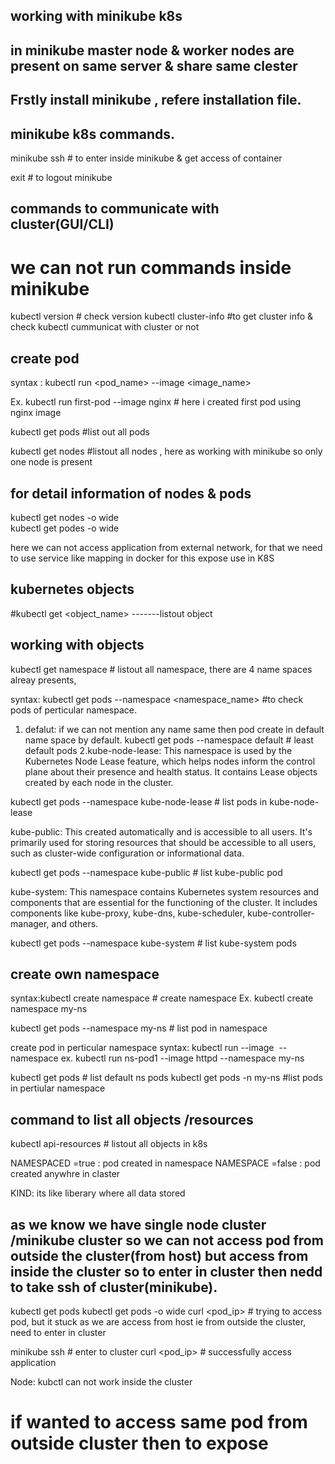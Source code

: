 ## working with minikube k8s
## in minikube master node & worker nodes are present on same server & share same clester

## Frstly install minikube , refere installation file.

## minikube k8s commands.

minikube ssh              # to enter inside minikube & get access of container

exit   # to logout minikube
## commands to communicate with cluster(GUI/CLI)
# we can not run commands inside minikube

 kubectl version        # check version
 kubectl cluster-info       #to get cluster info & check kubectl cummunicat with cluster or not 

 ## create pod
 syntax : kubectl run <pod_name> --image <image_name>

 Ex. 
 kubectl run first-pod --image nginx                        # here i created first pod using nginx image

 kubectl get pods              #list out all pods

kubectl get nodes     #listout all nodes , here as working with minikube so only one node is present

## for detail information of nodes & pods
kubectl get nodes -o wide         
kubectl get podes -o wide

here we can not access application from external network, for that we need to use service like mapping in docker for this expose use in K8S

## kubernetes objects
#kubectl get <object_name>   -------listout object

## working with objects

kubectl get namespace                    # listout all namespace, 
there are 4 name spaces alreay presents,

syntax: kubectl get pods --namespace <namespace_name>  #to check pods of perticular namespace.

1. defalut: if we can not mention any name same then pod create in default name space by default.
kubectl get pods --namespace default    # least default pods
2.kube-node-lease: This namespace is used by the Kubernetes Node Lease feature, which helps nodes inform the control plane about their presence and health status. It contains Lease objects created by each node in the cluster.

kubectl get pods --namespace kube-node-lease  # list pods in kube-node-lease

kube-public: This created automatically and is accessible to all users.
 It's primarily used for storing resources that should be accessible to all users, such as cluster-wide configuration or informational data.

kubectl get pods --namespace kube-public     # list kube-public pod

kube-system: This namespace contains Kubernetes system resources and components that are essential for the functioning of the cluster.
 It includes components like kube-proxy, kube-dns, kube-scheduler, kube-controller-manager, and others.

 kubectl get pods --namespace kube-system     # list kube-system pods

## create own namespace

syntax:kubectl create namespace <namespace name>    # create namespace
Ex. kubectl create namespace my-ns

kubectl get pods --namespace my-ns    # list pod in namespace

create pod in perticular namespace
syntax: kubectl run <pod name> --image <image name> --namespace <ns name>
ex.
kubectl run ns-pod1 --image httpd --namespace my-ns

kubectl get pods    # list default ns pods
kubectl get pods -n my-ns    #list pods in pertiular namespace

## command to list all objects /resources
kubectl api-resources   # listout all objects in k8s

NAMESPACED =true : pod created in namespace
NAMESPACE =false : pod created anywhre in claster

KIND: its like liberary where all data stored

## as we know we have single node cluster /minikube cluster so we can not access pod from outside the cluster(from host)  but access from inside the cluster so to enter in cluster then nedd to take ssh of cluster(minikube). 

kubectl get pods
kubectl get pods -o wide
curl <pod_ip>      # trying to access pod, but it stuck as we are  access from host ie from outside the cluster, need to enter in cluster 

minikube ssh         # enter to cluster
curl <pod_ip>         # successfully access application

Node: kubctl can not work inside the cluster

# if wanted to access same pod from outside cluster then to expose
